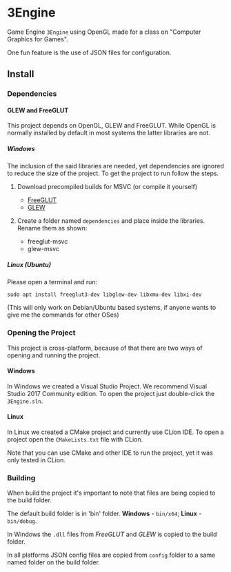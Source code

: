 # 3Engine

Game Engine `3Engine` using OpenGL made for a class on "Computer Graphics for Games".

One fun feature is the use of JSON files for configuration.

## Install

### Dependencies

#### GLEW and FreeGLUT

This project depends on OpenGL, GLEW and FreeGLUT. While OpenGL is normally installed by default in most systems the latter libraries are not.

##### Windows

The inclusion of the said libraries are needed, yet dependencies are ignored to reduce the size of the project. To get the project to run follow the steps.

1. Download precompiled builds for MSVC (or compile it yourself) 
    
    * [FreeGLUT](http://www.transmissionzero.co.uk/software/freeglut-devel/)
    * [GLEW](http://glew.sourceforge.net/)

1. Create a folder named `dependencies` and place inside the libraries. Rename them as shown:

    * freeglut-msvc
    * glew-msvc

##### Linux (Ubuntu)

Please open a terminal and run:

``` 
sudo apt install freeglut3-dev libglew-dev libxmu-dev libxi-dev
```

(This will only work on Debian/Ubuntu based systems, if anyone wants to give me the commands for other OSes)

### Opening the Project

This project is cross-platform, because of that there are two ways of opening and running the project.

#### Windows

In Windows we created a Visual Studio Project. We recommend Visual Studio 2017 Community edition. To open the project just double-click the `3Engine.sln`.

#### Linux

In Linux we created a CMake project and currently use CLion IDE. To open a project open the `CMakeLists.txt` file with CLion.

Note that you can use CMake and other IDE to run the project, yet it was only tested in CLion.

### Building

When build the project it's important to note that files are being copied to the build folder.

The default build folder is in 'bin' folder. **Windows** - `bin/x64`; **Linux** - `bin/debug`.

In Windows the `.dll` files from *FreeGLUT* and *GLEW* is copied to the build folder.

In all platforms JSON config files are copied from `config` folder to a same named folder on the build folder.